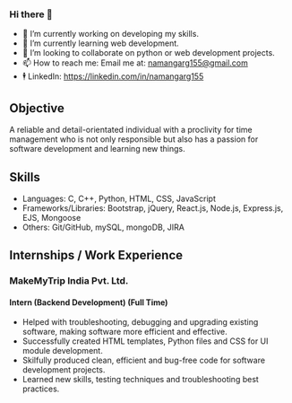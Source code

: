 ### Hi there 👋

<!--
**namangarg2000/namangarg2000** is a ✨ _special_ ✨ repository because its `README.md` (this file) appears on your GitHub profile. -->

- 🔭 I’m currently working on developing my skills.
- 🌱 I’m currently learning web development.
- 👯 I’m looking to collaborate on python or web development projects.
- 📫 How to reach me: Email me at: namangarg155@gmail.com
- 🕴 LinkedIn: https://linkedin.com/in/namangarg155

## Objective
A reliable and detail-orientated individual with a proclivity for time management who is not only responsible but also has a passion for software development and learning new things. 

## Skills
- Languages: C, C++, Python, HTML, CSS, JavaScript
- Frameworks/Libraries: Bootstrap, jQuery, React.js, Node.js, Express.js, EJS, Mongoose
- Others: Git/GitHub, mySQL, mongoDB, JIRA

## Internships / Work Experience
 ### MakeMyTrip India Pvt. Ltd.
 #### Intern (Backend Development) (Full Time)
 - Helped with troubleshooting, debugging and upgrading existing software, making software more efficient and effective.
 - Successfully created HTML templates, Python files and CSS for UI module development.
 - Skilfully produced clean, efficient and bug-free code for software development projects.
 - Learned new skills, testing techniques and troubleshooting best practices.
